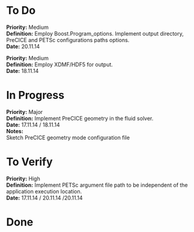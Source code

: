 # To Do
**Priority:**
Medium  
**Definition:**
Employ Boost.Program_options.
Implement output directory, PreCICE and PETSc configurations paths options.  
**Date:** 20.11.14

**Priority:**
Medium  
**Definition:**
Employ XDMF/HDF5 for output.  
**Date:** 18.11.14

# In Progress
**Priority:**
Major  
**Definition:**
Implement PreCICE geometry in the fluid solver.  
**Date:** 17.11.14 / 18.11.14  
**Notes:**  
Sketch PreCICE geometry mode configuration file

# To Verify
**Priority:**
High  
**Definition:**
Implement PETSc argument file path to be independent of the application
execution location.  
**Date:** 17.11.14 / 20.11.14 /20.11.14

# Done


